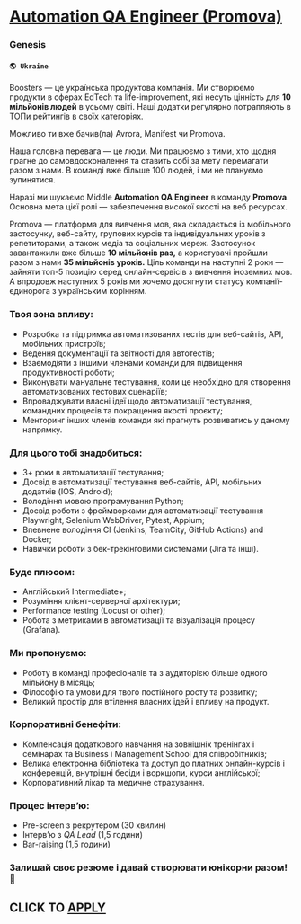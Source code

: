 # [Automation QA Engineer (Promova)](https://www.remotewlb.com/apply/automation-qa-engineer-promova)  
### Genesis  
#### `🌎 Ukraine`  

Boosters — це українська продуктова компанія. Ми створюємо продукти в сферах EdTech та life-improvement, які несуть цінність для **10 мільйонів людей** в усьому світі. Наші додатки регулярно потрапляють в ТОПи рейтингів в своїх категоріях.

Можливо ти вже бачив(ла) Avrora, Manifest чи Promova.

Наша головна перевага — це люди. Ми працюємо з тими, хто щодня прагне до самовдосконалення та ставить собі за мету перемагати разом з нами. В команді вже більше 100 людей, і ми не плануємо зупинятися.

Наразі ми шукаємо Middle **Automation QA Engineer** в команду **Promova**. Основна мета цієї ролі — забезпечення високої якості на веб ресурсах.

Promova — платформа для вивчення мов, яка складається із мобільного застосунку, веб-сайту, групових курсів та індивідуальних уроків з репетиторами, а також медіа та соціальних мереж. Застосунок завантажили вже більше **10 мільйонів раз,** а користувачі пройшли разом з нами **35 мільйонів уроків.** Ціль команди на наступні 2 роки — зайняти топ-5 позицію серед онлайн-сервісів з вивчення іноземних мов. А впродовж наступних 5 років ми хочемо досягнути статусу компанії-єдинорога з українським корінням.

### Твоя зона впливу:

  * Розробка та підтримка автоматизованих тестів для веб-сайтів, API, мобільних пристроїв;
  * Ведення документації та звітності для автотестів;
  * Взаємодіяти з іншими членами команди для підвищення продуктивності роботи;
  * Виконувати мануальне тестування, коли це необхідно для створення автоматизованих тестових сценаріїв;
  * Впроваджувати власні ідеї щодо автоматизації тестування, командних процесів та покращення якості проєкту;
  * Менторинг інших членів команди які прагнуть розвиватись у даному напрямку.

### Для цього тобі знадобиться:

  * 3+ роки в автоматизації тестування;
  * Досвід в автоматизації тестування веб-сайтів, API, мобільних додатків (IOS, Android);
  * Володіння мовою програмування Python;
  * Досвід роботи з фреймворками для автоматизації тестування Playwright, Selenium WebDriver, Pytest, Appium;
  * Впевнене володіння CI (Jenkins, TeamCity, GitHub Actions) and Docker;
  * Навички роботи з бек-трекінговими системами (Jira та інші).

### Буде плюсом:

  * Англійський Intermediate+;
  * Розуміння клієнт-серверної архітектури;
  * Performance testing (Locust or other);
  * Робота з метриками в автоматизації та візуалізація процесу (Grafana).

### Ми пропонуємо:

  * Роботу в команді професіоналів та з аудиторією більше одного мільйону в місяць;
  * Філософію та умови для твого постійного росту та розвитку;
  * Великий простір для втілення власних ідей і впливу на продукт.

### Корпоративні бенефіти:

  * Компенсація додаткового навчання на зовнішніх тренінгах і семінарах та Business і Management School для співробітників;
  * Велика електронна бібліотека та доступ до платних онлайн-курсів і конференцій, внутрішні бесіди і воркшопи, курси англійської;
  * Корпоративний лікар та медичне страхування.

### Процес інтервʼю:

  * Pre-screen з рекрутером (30 хвилин)
  * Інтервʼю з _QA Lead_ (1,5 години)
  * Bar-raising (1,5 години)

###  **Залишай своє резюме і давай створювати юнікорни разом!** **🦄**

  
## CLICK TO [APPLY](https://www.remotewlb.com/apply/automation-qa-engineer-promova)

